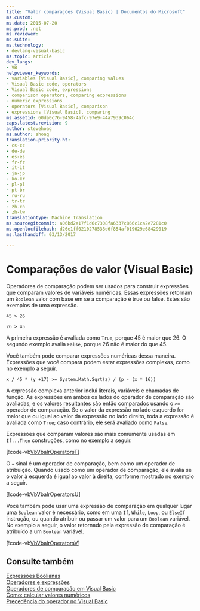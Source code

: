 ```yaml
---
title: "Valor comparações (Visual Basic) | Documentos do Microsoft"
ms.custom: 
ms.date: 2015-07-20
ms.prod: .net
ms.reviewer: 
ms.suite: 
ms.technology:
- devlang-visual-basic
ms.topic: article
dev_langs:
- VB
helpviewer_keywords:
- variables [Visual Basic], comparing values
- Visual Basic code, operators
- Visual Basic code, expressions
- comparison operators, comparing expressions
- numeric expressions
- operators [Visual Basic], comparison
- expressions [Visual Basic], comparing
ms.assetid: 60da0c76-9458-4afc-97e9-44a7939c064c
caps.latest.revision: 9
author: stevehoag
ms.author: shoag
translation.priority.ht:
- cs-cz
- de-de
- es-es
- fr-fr
- it-it
- ja-jp
- ko-kr
- pl-pl
- pt-br
- ru-ru
- tr-tr
- zh-cn
- zh-tw
translationtype: Machine Translation
ms.sourcegitcommit: a06bd2a17f1d6c7308fa6337c866c1ca2e7281c0
ms.openlocfilehash: d26e1ff0210278538d6f854af019629e68429019
ms.lasthandoff: 03/13/2017

---
```

# <a name="value-comparisons-visual-basic"></a>Comparações de valor (Visual Basic)
Operadores de comparação podem ser usados para construir expressões que comparam valores de variáveis numéricas. Essas expressões retornam um `Boolean` valor com base em se a comparação é true ou false. Estes são exemplos de uma expressão.  
  
 `45 > 26`  
  
 `26 > 45`  
  
 A primeira expressão é avaliada como `True`, porque 45 é maior que 26. O segundo exemplo avalia `False`, porque 26 não é maior do que 45.  
  
 Você também pode comparar expressões numéricas dessa maneira. Expressões que você compara podem estar expressões complexas, como no exemplo a seguir.  
  
 `x / 45 * (y +17) >= System.Math.Sqrt(z) / (p - (x * 16))`  
  
 A expressão complexa anterior inclui literais, variáveis e chamadas de função. As expressões em ambos os lados do operador de comparação são avaliadas, e os valores resultantes são então comparados usando o `>=` operador de comparação. Se o valor da expressão no lado esquerdo for maior que ou igual ao valor da expressão no lado direito, toda a expressão é avaliada como `True`; caso contrário, ele será avaliado como `False`.  
  
 Expressões que comparam valores são mais comumente usadas em `If...Then` construções, como no exemplo a seguir.  
  
 [!code-vb[VbVbalrOperators&#84;](../../../../visual-basic/language-reference/operators/codesnippet/VisualBasic/value-comparisons_1.vb)]  
  
 O `=` sinal é um operador de comparação, bem como um operador de atribuição. Quando usado como um operador de comparação, ele avalia se o valor à esquerda é igual ao valor à direita, conforme mostrado no exemplo a seguir.  
  
 [!code-vb[VbVbalrOperators&#85;](../../../../visual-basic/language-reference/operators/codesnippet/VisualBasic/value-comparisons_2.vb)]  
  
 Você também pode usar uma expressão de comparação em qualquer lugar uma `Boolean` valor é necessário, como em uma `If`, `While`, `Loop`, ou `ElseIf` instrução, ou quando atribuir ou passar um valor para um `Boolean` variável. No exemplo a seguir, o valor retornado pela expressão de comparação é atribuído a um `Boolean` variável.  
  
 [!code-vb[VbVbalrOperators&#86;](../../../../visual-basic/language-reference/operators/codesnippet/VisualBasic/value-comparisons_3.vb)]  
  
## <a name="see-also"></a>Consulte também  
 [Expressões Boolianas](../../../../visual-basic/programming-guide/language-features/operators-and-expressions/boolean-expressions.md)   
 [Operadores e expressões](../../../../visual-basic/programming-guide/language-features/operators-and-expressions/index.md)   
 [Operadores de comparação em Visual Basic](../../../../visual-basic/programming-guide/language-features/operators-and-expressions/comparison-operators.md)   
 [Como: calcular valores numéricos](../../../../visual-basic/programming-guide/language-features/operators-and-expressions/how-to-calculate-numeric-values.md)   
 [Precedência do operador no Visual Basic](../../../../visual-basic/language-reference/operators/operator-precedence.md)
